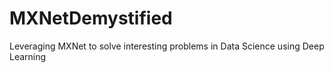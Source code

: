 # MXNetDemystified
Leveraging MXNet to solve interesting problems in Data Science using Deep Learning
